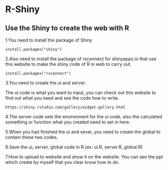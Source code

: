 # R-Shiny

## Use the Shiny to create the web with R

1.You need to install the package of Shiny
```
install.packages("shiny")
```

2.Also need to install the package of rsconnect for shinyapps.io that use this website to make the shiny code of R in web to carry out.
```
install.packages("rsconnect")
```

3.You need to create the ui and server.

The ui code is what you want to input, you can check out this website to find out what you need and see the code how to write.
```
https://shiny.rstudio.com/gallery/widget-gallery.html
```

4.The server code sets the environment for the ui code, also the calculated something or function what you created need to set in here. 

5.When you had finished the ui and sever, you need to create the global to contain these two codes.

6.Save the ui, server, global code in R.(ex: ui.R, server.R, global.R)

7.How to upload to website and show it on the website. You can see the ppt which create by myself that you clear know how to do.
